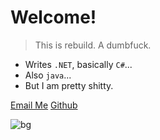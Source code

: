 # Welcome!

> This is rebuild. A dumbfuck.

- Writes `.NET`, basically `C#`...
- Also `java`...
- But I am pretty shitty.

<!-- [Homepage](//www.rebuild.moe)
[Functional](//functional.rebuild.moe)
[Little Witch Academia](//littlewitch.academy)<br> -->
[Email Me](mailto:admin@rebuild.moe)
[Github](https://github.com/Shimogawa)


![bg](https://tuchuang001.com/images/2017/06/16/ie-die1.jpg)